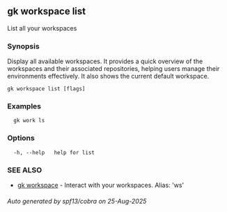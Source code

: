 ## gk workspace list

List all your workspaces

### Synopsis


Display all available workspaces. It provides a quick overview of the workspaces and their associated repositories, helping 
users manage their environments effectively. It also shows the current default workspace.


```
gk workspace list [flags]
```

### Examples

```
  gk work ls
```

### Options

```
  -h, --help   help for list
```

### SEE ALSO

* [gk workspace](gk_workspace.md)	 - Interact with your workspaces. Alias: 'ws'

###### Auto generated by spf13/cobra on 25-Aug-2025
